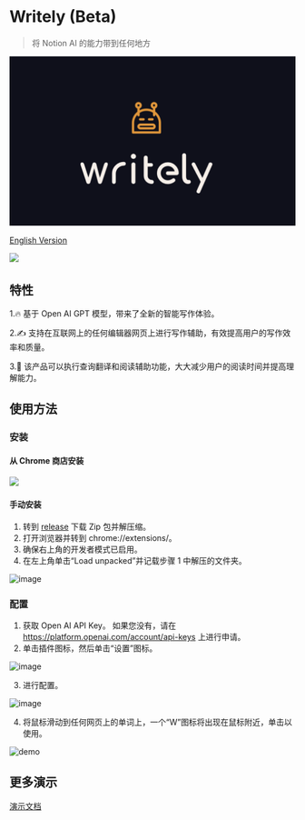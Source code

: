 # Writely (Beta)
> 将 Notion AI 的能力带到任何地方 

![](./assets/logo.png) 

[English Version](README.md) 

<a href="https://chrome.google.com/webstore/detail/writely/eocenplmfgoaibmmohkhhocnlkpaecgn">
<img src="https://img.shields.io/chrome-web-store/v/eocenplmfgoaibmmohkhhocnlkpaecgn?label=Chrome%20Web%20Store%40Writely&style=for-the-badge" />
</a>

## 特性
1.🔥 基于 Open AI GPT 模型，带来了全新的智能写作体验。

2.✍️ 支持在互联网上的任何编辑器网页上进行写作辅助，有效提高用户的写作效率和质量。

3.📖 该产品可以执行查询翻译和阅读辅助功能，大大减少用户的阅读时间并提高理解能力。


## 使用方法 
### 安装

#### 从 Chrome 商店安装
<a href="https://chrome.google.com/webstore/detail/writely/eocenplmfgoaibmmohkhhocnlkpaecgn">
<img src="https://img.shields.io/chrome-web-store/v/eocenplmfgoaibmmohkhhocnlkpaecgn?label=Chrome%20Web%20Store%40Writely&style=for-the-badge" />
</a>

#### 手动安装
1. 转到 [release](https://github.com/anc95/writely/releases) 下载 Zip 包并解压缩。
2. 打开浏览器并转到 chrome://extensions/。 
3. 确保右上角的开发者模式已启用。
4. 在左上角单击“Load unpacked”并记载步骤 1 中解压的文件夹。

<img width="800" alt="image" src="https://user-images.githubusercontent.com/13167934/223933464-e8518da6-86eb-4bc3-b2cd-72497cbe5c18.png">

### 配置
1. 获取 Open AI API Key。 如果您没有，请在 https://platform.openai.com/account/api-keys 上进行申请。 
2. 单击插件图标，然后单击“设置”图标。

<img width="430" alt="image" src="https://user-images.githubusercontent.com/13167934/223933756-b001d01a-899c-42e5-be14-753357a1bba5.png">


3. 进行配置。

<img width="800" alt="image" src="https://user-images.githubusercontent.com/13167934/224465348-f2e0aaf8-ce7b-48d2-9637-be2a205f317f.png">

4. 将鼠标滑动到任何网页上的单词上，一个“W”图标将出现在鼠标附近，单击以使用。

![demo](https://user-images.githubusercontent.com/13167934/224236822-eb1cc963-77e5-4820-aa6d-63088989c0cf.gif) 

## 更多演示 

[演示文档](./DEMO.md)
